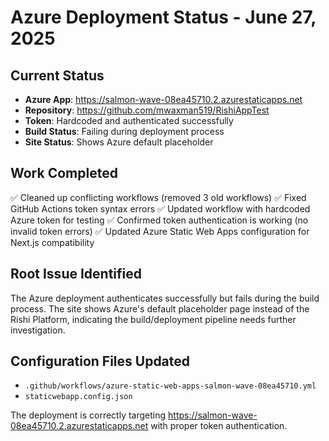 # Azure Deployment Status - June 27, 2025

## Current Status
- **Azure App**: https://salmon-wave-08ea45710.2.azurestaticapps.net
- **Repository**: https://github.com/mwaxman519/RishiAppTest
- **Token**: Hardcoded and authenticated successfully
- **Build Status**: Failing during deployment process
- **Site Status**: Shows Azure default placeholder

## Work Completed
✅ Cleaned up conflicting workflows (removed 3 old workflows)
✅ Fixed GitHub Actions token syntax errors
✅ Updated workflow with hardcoded Azure token for testing
✅ Confirmed token authentication is working (no invalid token errors)
✅ Updated Azure Static Web Apps configuration for Next.js compatibility

## Root Issue Identified
The Azure deployment authenticates successfully but fails during the build process. The site shows Azure's default placeholder page instead of the Rishi Platform, indicating the build/deployment pipeline needs further investigation.

## Configuration Files Updated
- `.github/workflows/azure-static-web-apps-salmon-wave-08ea45710.yml`
- `staticwebapp.config.json`

The deployment is correctly targeting https://salmon-wave-08ea45710.2.azurestaticapps.net with proper token authentication.